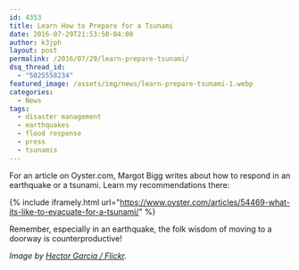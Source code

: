 ```yaml
---
id: 4353
title: Learn How to Prepare for a Tsunami
date: 2016-07-29T21:53:50-04:00
author: k3jph
layout: post
permalink: /2016/07/29/learn-prepare-tsunami/
dsq_thread_id:
  - "5025558234"
featured_image: /assets/img/news/learn-prepare-tsunami-1.webp
categories:
  - News
tags:
  - disaster management
  - earthquakes
  - flood response
  - press
  - tsunamis
---
```

For an article on Oyster.com, Margot Bigg writes about how to respond
in an earthquake or a tsunami.  Learn my recommendations there:

{% include iframely.html url="https://www.oyster.com/articles/54469-what-its-like-to-evacuate-for-a-tsunami/" %}

Remember, especially in an earthquake, the folk wisdom of moving
to a doorway is counterproductive!

_Image by [Hector Garcia /
Flickr](https://www.flickr.com/photos/hectorgarcia/6964713293)._
